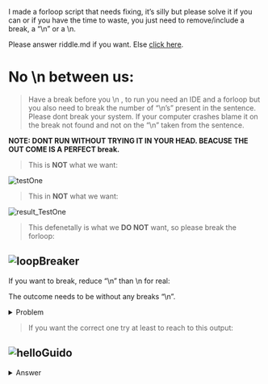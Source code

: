 I made a  forloop script that needs fixing, it’s silly but please solve it if you can or if you have the time to waste, you just need to remove/include a break, a “\n” or a  \n.

Please answer riddle.md if you want. Else [click here](https://duckduckgo.com).

# No \n between us:
> Have a break before you \n , to run you need an IDE and a forloop but  you  also need to break the number of  “\n’s” present in the sentence. Please dont break your system. If your computer crashes blame it on the break not found and not on the “\n” taken from the sentence.

**NOTE: DONT RUN WITHOUT TRYING IT IN YOUR HEAD. BEACUSE THE OUT COME IS A PERFECT break.**
> This is **NOT** what we want:

![testOne](https://user-images.githubusercontent.com/72225601/216041695-de2a1ec6-8ed0-49a5-89db-ba79dde8117f.png)

> This in **NOT** what we want:

![result_TestOne](https://user-images.githubusercontent.com/72225601/216040458-8c729e11-5de1-4dd7-b6e4-af3c700256cf.png)

> This defenetally is what we **DO NOT** want, so please break the forloop:

![loopBreaker](https://user-images.githubusercontent.com/72225601/216042676-a6a02b74-df7b-40bb-8734-97bbfa27e7c3.png)
---

If you want to break, reduce “\n” than  \n  for real:

The outcome needs to be without any breaks “\n”.

<details><summary>Problem</summary>
  
<p>
  
## Use the code below to start the riddle:

```
# there is something missing
Guido = ["\n", "Thank you for Python"]

hallo = [Guido, "'Zeg Guido dat ik dag zei.'"]
hello = ["""

"Ciao",

"Hola",

"Ola",

"Ciao"""]
for x in hello:
     hello += hallo
     but_hello_is_also_equal_to_x = hello
     print(but_hello_is_also_equal_to_x)
```

  </p>
  
</details>

> If you want the correct one try at least to reach to this output:

![helloGuido](https://user-images.githubusercontent.com/72225601/216040130-e64cd2ff-6c35-4b35-8449-7618f8f57227.png)
---

<details><summary>Answer</summary>
<p>
  
***To  “\n” a  forloop we must \n with break.***

> This is the answer. A “\n” was left because now we know how to  break a forloop with the right \n.
    
```
Guido = ["\n", "Thank you for Python"]
hallo = [Guido, "'Zeg Guido dat ik dag zei.'"]
hello = [""""Ciao","Hola","Ola","Ciao"""]
for x in hello:
hello += hallo
but_hello_is_also_equal_to_x = hello
print(but_hello_is_also_equal_to_x)
break
```
 </p>
</details>





